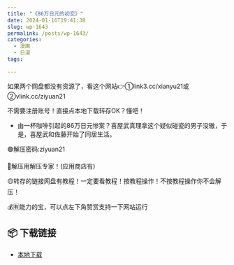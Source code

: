 ```yaml
---
title: "《86万日元的初恋》"
date: 2024-01-16T19:41:38
slug: wp-1643
permalink: /posts/wp-1643/
categories:
  - 漫画
  - 日漫
tags:

---
```


如果两个网盘都没有资源了，看这个网站👉①link3.cc/xianyu21或②vlink.cc/ziyuan21

不需要注册账号！直接点本地下载转存OK？懂吧！

*   由一杯咖啡引起的86万日元惨案？喜屋武真理拿这个疑似碰瓷的男子没辙，于是，喜屋武和佐藤开始了同居生活。

🟢解压密码:ziyuan21

🔵解压用解压专家！(应用商店有)

🟡转存的链接网盘有教程！一定要看教程！按教程操作！不按教程操作你不会解压！

💰🈶能力的宝，可以点左下角赞赏支持一下网站运行

## 📦 下载链接
- [本地下载](https://blziyuan21.com/pay-download/1643?key=7d6deab1d8&down_id=0)

